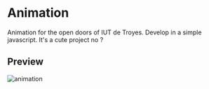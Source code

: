 # Animation

Animation for the open doors of IUT de Troyes.
Develop in a simple javascript.
It's a cute project no ? 

## Preview

![animation](https://user-images.githubusercontent.com/19463319/36474841-144ce984-16f9-11e8-838e-4b2b4f8fb0d1.png)
